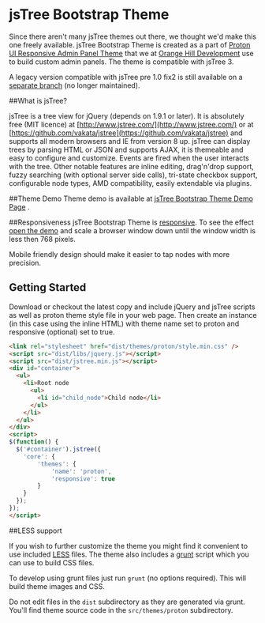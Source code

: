 jsTree Bootstrap Theme
=====================
Since there aren't many jsTree themes out there, we thought we'd make this one freely available. 
jsTree Bootstrap Theme is created as a part of [Proton UI Responsive Admin Panel Theme](http://proton.orangehilldev.com/) that we at [Orange Hill Development](http://www.orangehilldev.com) use to build custom admin panels. The theme is compatible with jsTree 3.

A legacy version compatible with jsTree pre 1.0 fix2 is still available on a [separate branch](https://github.com/orangehill/jstree-bootstrap-theme/tree/Legacy_jsTree_Bootstrap_Theme_(for_version_pre_1.0_fix2)) (no longer maintained).

##What is jsTree?

jsTree is a tree view for jQuery (depends on 1.9.1 or later). 
It is absolutely free (MIT licence) at [http://www.jstree.com/](http://www.jstree.com/) or at [https://github.com/vakata/jstree](https://github.com/vakata/jstree) and supports all modern browsers and IE from version 8 up. 
jsTree can display trees by parsing HTML or JSON and supports AJAX, it is themeable and easy to configure and customize. Events are fired when the user interacts with the tree. Other notable features are inline editing, drag'n'drop support, fuzzy searching (with optional server side calls), tri-state checkbox support, configurable node types, AMD compatibility, easily extendable via plugins.

##Theme Demo
Theme demo is available at [jsTree Bootstrap Theme Demo Page](http://orangehilldev.com/jstree-bootstrap-theme/demo/) .

##Responsiveness
jsTree Bootstrap Theme is [responsive](http://en.wikipedia.org/wiki/Responsive_web_design). To see the effect [open the demo](http://orangehilldev.com/jstree-bootstrap-theme/demo/) and scale a browser window down until the window width is less then 768 pixels. 

Mobile friendly design should make it easier to tap nodes with more precision.

## Getting Started

Download or checkout the latest copy and include jQuery and jsTree scripts as well as proton theme style file in your web page. Then create an instance (in this case using the inline HTML) with theme name set to proton and responsive (optional) set to true.

```html
<link rel="stylesheet" href="dist/themes/proton/style.min.css" />
<script src="dist/libs/jquery.js"></script>
<script src="dist/jstree.min.js"></script>
<div id="container">
  <ul>
    <li>Root node
      <ul>
        <li id="child_node">Child node</li>
      </ul>
    </li>
  </ul>
</div>
<script>
$(function() {
  $('#container').jstree({
    'core': {
        'themes': {
            'name': 'proton',
            'responsive': true
        }
    }
  });
});
</script>
```


##LESS support

If you wish to further customize the theme you might find it convenient to use included [LESS](http://lesscss.org/) files. The theme also includes a [grunt](https://github.com/gruntjs/grunt) script which you can use to build CSS files.

To develop using grunt files just run `grunt` (no options required). This will build theme images and CSS.

Do not edit files in the `dist` subdirectory as they are generated via grunt. You'll find theme source code in the `src/themes/proton` subdirectory.
